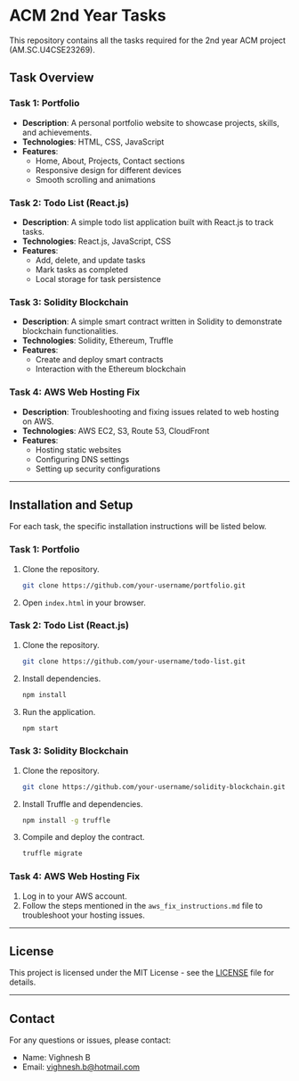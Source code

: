 
# ACM 2nd Year Tasks

This repository contains all the tasks required for the 2nd year ACM project (AM.SC.U4CSE23269).

## Task Overview

### Task 1: Portfolio
- **Description**: A personal portfolio website to showcase projects, skills, and achievements.
- **Technologies**: HTML, CSS, JavaScript
- **Features**:
  - Home, About, Projects, Contact sections
  - Responsive design for different devices
  - Smooth scrolling and animations

### Task 2: Todo List (React.js)
- **Description**: A simple todo list application built with React.js to track tasks.
- **Technologies**: React.js, JavaScript, CSS
- **Features**:
  - Add, delete, and update tasks
  - Mark tasks as completed
  - Local storage for task persistence

### Task 3: Solidity Blockchain
- **Description**: A simple smart contract written in Solidity to demonstrate blockchain functionalities.
- **Technologies**: Solidity, Ethereum, Truffle
- **Features**:
  - Create and deploy smart contracts
  - Interaction with the Ethereum blockchain

### Task 4: AWS Web Hosting Fix
- **Description**: Troubleshooting and fixing issues related to web hosting on AWS.
- **Technologies**: AWS EC2, S3, Route 53, CloudFront
- **Features**:
  - Hosting static websites
  - Configuring DNS settings
  - Setting up security configurations

---

## Installation and Setup

For each task, the specific installation instructions will be listed below.

### Task 1: Portfolio
1. Clone the repository.
   ```bash
   git clone https://github.com/your-username/portfolio.git
   ```
2. Open `index.html` in your browser.

### Task 2: Todo List (React.js)
1. Clone the repository.
   ```bash
   git clone https://github.com/your-username/todo-list.git
   ```
2. Install dependencies.
   ```bash
   npm install
   ```
3. Run the application.
   ```bash
   npm start
   ```

### Task 3: Solidity Blockchain
1. Clone the repository.
   ```bash
   git clone https://github.com/your-username/solidity-blockchain.git
   ```
2. Install Truffle and dependencies.
   ```bash
   npm install -g truffle
   ```
3. Compile and deploy the contract.
   ```bash
   truffle migrate
   ```

### Task 4: AWS Web Hosting Fix
1. Log in to your AWS account.
2. Follow the steps mentioned in the `aws_fix_instructions.md` file to troubleshoot your hosting issues.

---

## License
This project is licensed under the MIT License - see the [LICENSE](LICENSE) file for details.

---

## Contact
For any questions or issues, please contact:
- Name: Vighnesh B
- Email: vighnesh.b@hotmail.com
